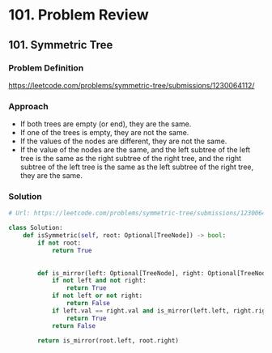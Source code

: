 # 101. Problem Review

## 101. Symmetric Tree

### Problem Definition
https://leetcode.com/problems/symmetric-tree/submissions/1230064112/

### Approach
- If both trees are empty (or end), they are the same.
- If one of the trees is empty, they are not the same.
- If the values of the nodes are different, they are not the same.
- If the value of the nodes are the same, and the left subtree of the left tree is the same as the right subtree of the right tree, and the right subtree of the left tree is the same as the left subtree of the right tree, they are the same.

### Solution

```python
# Url: https://leetcode.com/problems/symmetric-tree/submissions/1230064112/

class Solution:
    def isSymmetric(self, root: Optional[TreeNode]) -> bool:
        if not root:
            return True
        
        
        def is_mirror(left: Optional[TreeNode], right: Optional[TreeNode]) -> bool:
            if not left and not right:
                return True
            if not left or not right:
                return False
            if left.val == right.val and is_mirror(left.left, right.right) and is_mirror(left.right, right.left):
                return True
            return False
        
        return is_mirror(root.left, root.right)
```
